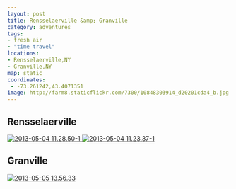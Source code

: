 ```yaml
---
layout: post
title: Rensselaerville &amp; Granville
category: adventures
tags:
- fresh air
- "time travel"
locations: 
- Rensselaerville,NY
- Granville,NY
map: static
coordinates:
 - -73.261242,43.4071351
image: http://farm8.staticflickr.com/7300/10848303914_d20201cda4_b.jpg
---
```


## Rensselaerville

<div class="photos">
<a href="http://www.flickr.com/photos/katydecorah/10848217696/" title="2013-05-04 11.28.50-1 by katydecorah, on Flickr">
<img src="http://farm3.staticflickr.com/2838/10848217696_e501175023_b.jpg" class="img-wide" alt="2013-05-04 11.28.50-1"></a><a href="http://www.flickr.com/photos/katydecorah/10848303914/" title="2013-05-04 11.23.37-1 by katydecorah, on Flickr">
<img src="http://farm8.staticflickr.com/7300/10848303914_d20201cda4_b.jpg" class="img-tall" alt="2013-05-04 11.23.37-1"></a>
</div>

## Granville

<div class="photos">
<a href="http://www.flickr.com/photos/katydecorah/10848219716/" title="2013-05-05 13.56.33 by katydecorah, on Flickr">
<img src="http://farm4.staticflickr.com/3723/10848219716_1a72383007_b.jpg" alt="2013-05-05 13.56.33"></a>
</div>